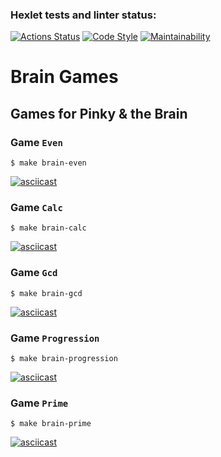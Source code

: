 ### Hexlet tests and linter status:
[![Actions Status](https://github.com/Uunnamed/php-project-lvl1/workflows/hexlet-check/badge.svg)](https://github.com/Uunnamed/php-project-lvl1/actions)
[![Code Style](https://github.com/Uunnamed/php-project-lvl1/actions/workflows/linter-check.yml/badge.svg)](https://github.com/Uunnamed/php-project-lvl1/actions/workflows/linter-check≈.yml)
[![Maintainability](https://api.codeclimate.com/v1/badges/abf82eb499336478519d/maintainability)](https://codeclimate.com/github/Uunnamed/php-project-lvl1/maintainability)
# Brain Games

## Games for Pinky & the Brain

### Game `Even`
```
$ make brain-even
```

[![asciicast](https://asciinema.org/a/aWYTFUclLNWidinduP8Ou3Eiy.png)](https://asciinema.org/a/aWYTFUclLNWidinduP8Ou3Eiy)


### Game `Calc`
```
$ make brain-calc
```

[![asciicast](https://asciinema.org/a/gZ6kUsiVoAG7y0sXHFOpHOniZ.svg)](https://asciinema.org/a/gZ6kUsiVoAG7y0sXHFOpHOniZ)

### Game `Gcd`
```
$ make brain-gcd
```

[![asciicast](https://asciinema.org/a/57x3ZwuSaUOstqPQvkuAuCD4s.svg)](https://asciinema.org/a/57x3ZwuSaUOstqPQvkuAuCD4s)


### Game `Progression`
```
$ make brain-progression
```

[![asciicast](https://asciinema.org/a/d16DXT2oa9JORzr5Egww2V8JK.svg)](https://asciinema.org/a/d16DXT2oa9JORzr5Egww2V8JK)

### Game `Prime`
```
$ make brain-prime
```

[![asciicast](https://asciinema.org/a/IQKdh2fFtbFVZGSDBA969SWia.svg)](https://asciinema.org/a/IQKdh2fFtbFVZGSDBA969SWia)


